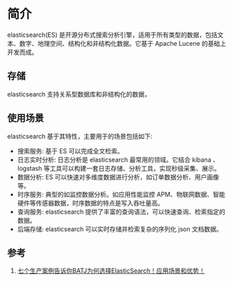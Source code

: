 # 简介
elasticsearch(ES) 是开源分布式搜索分析引擎，适用于所有类型的数据，包括文本、数字、地理空间、结构化和非结构化数据。它基于 Apache Lucene 的基础上开发而成。


## 存储
elasticsearch 支持关系型数据库和非结构化的数据，

## 使用场景
elasticsearch 基于其特性，主要用于的场景包括如下:
- 搜索服务: 基于 ES 可以完成全文检索。
- 日志实时分析: 日志分析是 elasticsearch 最常用的领域。它结合 kibana 、logstash 等工具可以构建一套日志存储、分析工具，实现秒级采集、展示。
- 数据分析: ES 可以快速对多维度数据进行分析，如订单数据分析、用户画像等。
- 时序服务: 典型的如监控数据分析。如应用性能监控 APM、物联网数据、智能硬件等传感器数据，时序数据的特点是写入吞吐量高。
- 查询服务:  elasticsearch 提供了丰富的查询语法，可以快速查询、检索指定的数据。
- 后端存储: elasticsearch 可以实时存储并检索复杂的序列化 json 文档数据。

## 参考
1. [七个生产案例告诉你BATJ为何选择ElasticSearch！应用场景和优势！](https://segmentfault.com/a/1190000022799288)
